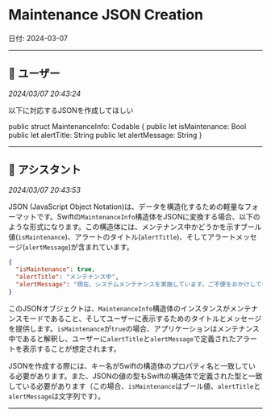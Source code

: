# Maintenance JSON Creation

日付: 2024-03-07

---

## 👤 ユーザー
*2024/03/07 20:43:24*

以下に対応するJSONを作成してほしい

  public struct MaintenanceInfo: Codable {
    public let isMaintenance: Bool
    public let alertTitle: String
    public let alertMessage: String
}

---

## 🤖 アシスタント
*2024/03/07 20:43:53*

JSON (JavaScript Object Notation)は、データを構造化するための軽量なフォーマットです。Swiftの`MaintenanceInfo`構造体をJSONに変換する場合、以下のような形式になります。この構造体には、メンテナンス中かどうかを示すブール値(`isMaintenance`)、アラートのタイトル(`alertTitle`)、そしてアラートメッセージ(`alertMessage`)が含まれています。

```json
{
  "isMaintenance": true,
  "alertTitle": "メンテナンス中",
  "alertMessage": "現在、システムメンテナンスを実施しています。ご不便をおかけして申し訳ありません。"
}
```

このJSONオブジェクトは、`MaintenanceInfo`構造体のインスタンスがメンテナンスモードであること、そしてユーザーに表示するためのタイトルとメッセージを提供します。`isMaintenance`が`true`の場合、アプリケーションはメンテナンス中であると解釈し、ユーザーに`alertTitle`と`alertMessage`で定義されたアラートを表示することが想定されます。

JSONを作成する際には、キー名がSwiftの構造体のプロパティ名と一致している必要があります。また、JSONの値の型もSwiftの構造体で定義された型と一致している必要があります（この場合、`isMaintenance`はブール値、`alertTitle`と`alertMessage`は文字列です）。

---
